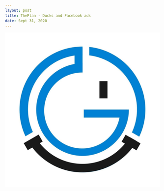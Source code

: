 ```yaml
---
layout: post
title: ThePlan - Ducks and Facebook ads 
date: Sept 31, 2020
--- 
```


<img src="../images/logo.jpg" alt="Creative Games Logo">